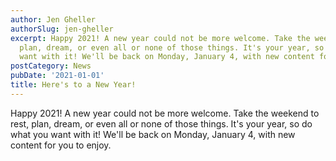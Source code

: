 ```yaml
---
author: Jen Gheller
authorSlug: jen-gheller
excerpt: Happy 2021! A new year could not be more welcome. Take the weekend to rest,
  plan, dream, or even all or none of those things. It's your year, so do what you
  want with it! We'll be back on Monday, January 4, with new content for you to enjoy...
postCategory: News
pubDate: '2021-01-01'
title: Here's to a New Year!
---
```

Happy 2021! A new year could not be more welcome. Take the weekend to rest, plan, dream, or even all or none of those things. It's your year, so do what you want with it! We'll be back on Monday, January 4, with new content for you to enjoy.
